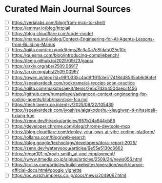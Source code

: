 # Curated Main Journal Sources

- [ ] https://verialabs.com/blog/from-mcp-to-shell/
- [ ] https://ammar.io/blog/httpjail
- [ ] https://blog.cloudflare.com/code-mode/
- [ ] https://manus.im/ja/blog/Context-Engineering-for-AI-Agents-Lessons-from-Building-Manus
- [ ] https://qiita.com/cozyupk/items/8c3a0a7e8fdab025c10c
- [ ] https://quesma.com/blog/introducing-compilebench/
- [ ] https://leejo.github.io/2025/09/23/gaps/
- [ ] https://arxiv.org/abs/2509.06917
- [ ] https://arxiv.org/abs/2509.00997
- [ ] https://qwen.ai/blog?id=99f0335c4ad9ff6153e517418d48535ab6d8afef
- [ ] https://speakerdeck.com/rockname/ai-receipt-scan-practice
- [ ] https://qiita.com/makotosaekit/items/2e5c7d3b4504aeccf456
- [ ] https://github.com/humanlayer/advanced-context-engineering-for-coding-agents/blob/main/ace-fca.md
- [ ] https://tech.layerx.co.jp/entry/2025/09/22/105439
- [ ] https://speakerdeck.com/jyoshise/aigakodoshu-kisugiwen-ti-nihaaideli-tixiang-kae
- [ ] https://zenn.dev/hiraoku/articles/957b24a944cb89
- [ ] https://developer.chrome.com/blog/chrome-devtools-mcp
- [ ] https://blog.cloudflare.com/deploy-your-own-ai-vibe-coding-platform/
- [ ] https://ollama.com/blog/web-search
- [ ] https://blog.google/technology/developers/dora-report-2025/
- [ ] https://zenn.dev/wataryooou/articles/9e55e5130c6602
- [ ] https://econ101.jp/noah-smith_ai-and-employment/
- [ ] https://www.itmedia.co.jp/aiplus/articles/2509/24/news056.html
- [ ] https://coliss.com/articles/build-websites/operation/work/cursor-official-docs.html#google_vignette
- [ ] https://pc.watch.impress.co.jp/docs/news/2049067.html
